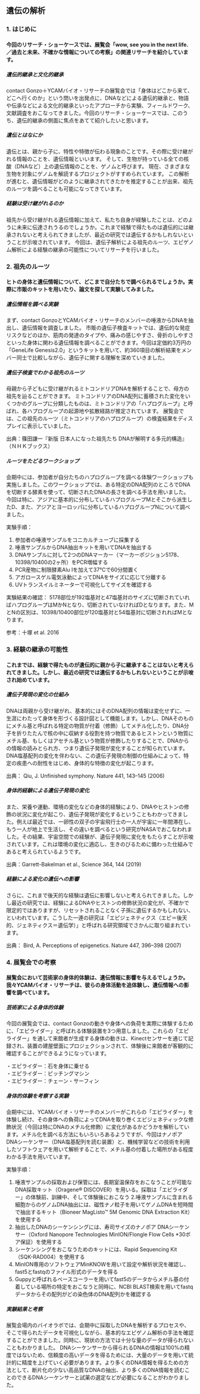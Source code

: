 ## 遺伝の解析

### 1. はじめに

#### 今回のリサーチ・ショーケースでは、展覧会「wow, see you in the next life. ／過去と未来、不確かな情報についての考察」の関連リサーチを紹介しています。

##### 遺伝的継承と文化的継承
contact Gonzo＋YCAMバイオ・リサーチの展覧会では「身体はどこから来て、どこへ行くのか」という問いを出発点に、DNAなどによる遺伝的継承と、物語や伝承などによる文化的継承といったアプローチから実験、フィールドワーク、文献調査をおこなってきました。今回のリサーチ・ショーケースでは、このうち、遺伝的継承の側面に焦点をあてて紹介したいと思います。 

##### 遺伝とはなにか
遺伝とは、親から子に、特性や特徴が伝わる現象のことです。その際に受け継がれる情報のことを、遺伝情報といいます。 そして、生物が持っている全ての核酸（DNAなど）上の遺伝情報のことを、ゲノムと呼びます。 現在、さまざまな生物を対象にゲノムを解読するプロジェクトがすすめられています。 この解析が進むと、遺伝情報がどのように継承されてきたかを推定することが出来、祖先のルーツを調べることも可能になってきています。

##### 経験は受け継がれるのか
祖先から受け継がれる遺伝情報に加えて、私たち自身が経験したことは、どのように未来に伝達されうるのでしょうか。これまで経験で得たものは遺伝的には継承されないと考えられてきましたが、最近の研究では遺伝するかもしれないということが示唆されています。 今回は、遺伝子解析による祖先のルーツ、エピゲノム解析による経験の継承の可能性についてリサーチを行いました。  

### 2. 祖先のルーツ

#### ヒトの身体と遺伝情報について、どこまで自分たちで調べられるでしょうか。実際に市販のキットを用いたり、論文を探して実験してみました。

##### 遺伝情報を調べる実験
まず、contact GonzoとYCAMバイオ・リサーチのメンバーの唾液からDNAを抽出し、遺伝情報を調査しました。 市販の遺伝子検査キットでは、遺伝的な発症リスクなどのほか、筋肉の発達のタイプや、痛みの感じやすさ、骨折のしやすさといった身体に関わる遺伝情報を調べることができます。今回は定価約3万円の「GeneLife Genesis2.0」というキットを用いて、約360項目の解析結果をメンバー同士で比較しながら、遺伝子に関する理解を深めていきました。

##### 遺伝子検査でわかる祖先のルーツ

母親から子どもに受け継がれるミトコンドリアDNAを解析することで、母方の祖先を辿ることができます。 ミトコンドリアのDNA配列に蓄積された変化をいくつかのグループに分類したものは、ミトコンドリアの「ハプログループ」と呼ばれ、各ハプログループの起源地や拡散経路が推定されています。 展覧会では、この祖先のルーツ（ミトコンドリアのハプログループ）の検査結果をディスプレイに表示していました。

出典：篠田謙一『新版 日本人になった祖先たち DNAが解明する多元的構造』（ＮＨＫブックス） 

##### ルーツをたどるワークショップ 

会期中には、参加者が自分たちのハプログループを調べる体験ワークショップも実施しました。このワークショップでは、ある特定のDNA配列のところでDNAを切断する酵素を使って、切断されたDNAの長さを調べる手法を用いました。今回は特に、アジアに基本的に分布しているハプログループMとそこから派生したD、また、アジアとヨーロッパに分布しているハプログループNについて調べました。

実験手順：
1. 参加者の唾液サンプルをコニカルチューブに採集する
2. 唾液サンプルからDNA抽出キットを用いてDNAを抽出する
3. DNAサンプルに対して2つのDNAマーカー（マーカーポジション5178、10398/10400の2ヶ所）をPCR増幅する
4. PCR産物に制限酵素Alu Iを加えて37℃で60分間置く
5. アガロースゲル電気泳動によってDNAをサイズに応じて分離する
6. UVトランスイルミネーターで可視化してサイズを確認する

実験結果の確認：
5178部位が192塩基対と47塩基対のサイズに切断されていればハプログループはMかNとなり、切断されていなければDとなります。また、MとNの区別は、10398/10400部位が120塩基対と54塩基対に切断されればMとなります。

参考：十塚 et al. 2016

### 3. 経験の継承の可能性

#### これまでは、経験で得たものが遺伝的に親から子に継承することはないと考えられてきました。しかし、最近の研究では遺伝するかもしれないということが示唆され始めています。

##### 遺伝子発現の変化の仕組み  
DNAは両親から受け継がれ、基本的にはそのDNA配列の情報は変化せずに、一生涯にわたって身体を形づくる設計図として機能します。しかし、DNAそのものにメチル基と呼ばれる特定の物質が付着（修飾）してメチル化したり、DNA分子を折りたたんで核の中に収納する役割を持つ物質であるヒストンという物質にメチル基、もしくはアセチル基という物質が修飾したりすることで、DNAからの情報の読みとられ方、つまり遺伝子発現が変化することが知られています。DNA塩基配列の変化を伴わない、この遺伝子発現の制御の仕組みによって、特定の疾患への耐性をはじめ、身体的な特徴の変化が起こります。

出典： Qiu, J. Unfinished symphony. Nature 441, 143–145 (2006)

##### 身体的経験による遺伝子発現の変化

また、栄養や運動、環境の変化などの身体的経験により、DNAやヒストンの修飾の状況に変化が起こり、遺伝子発現が変化するということもわかってきました。例えば最近では、一卵性の双子の宇宙飛行士の一人が宇宙に一年間滞在し、もう一人が地上で生活し、その違いを調べるという研究がNASAでおこなわれました。その結果、宇宙空間での経験が、遺伝子発現に変化をもたらすことが示唆されています。これは環境の変化に適応し、生きのびるために備わった仕組みであると考えられているようです。

出典：Garrett-Bakelman et al., Science 364, 144 (2019) 

##### 経験による変化の遺伝への影響
さらに、これまで後天的な経験は遺伝に影響しないと考えられてきました。しかし最近の研究では、経験によるDNAやヒストンの修飾状況の変化が、不確かで限定的ではありますが、リセットされることなく子孫に遺伝するかもしれない、といわれています。こうした一連の研究は「エピジェネティクス（エピ＝後天的、ジェネティクス＝遺伝学）」と呼ばれる研究領域でさかんに取り組まれています。

出典： Bird, A. Perceptions of epigenetics. Nature 447, 396–398 (2007) 

### 4. 展覧会での考察

#### 展覧会において芸術家の身体的体験は、遺伝情報に影響を与えるでしょうか。我々YCAMバイオ・リサーチは、彼らの身体活動を追体験し、遺伝情報への影響を調べています。

##### 芸術家による身体的体験
今回の展覧会では、contact Gonzoの動きや身体への負荷を実際に体験するために、「エピライダー」と呼ばれる体験装置を3つ用意しました。これらの「エピライダー」を通して来館者が生成する身体の動きは、Kinectセンサーを通じて記録され、装置の建屋壁面にプロジェクションされて、体験後に来館者が客観的に確認することができるようになっています。

・エピライダー：石を身体に乗せる  
・エピライダー：ピッチングマシン  
・エピライダー：チェーン・サーフィン   

##### 身体的体験を考察する実験
会期中には、YCAMバイオ・リサーチのメンバーがこれらの「エピライダー」を体験し続け、その身体への負荷によってDNAを取り巻くエピジェネティックな修飾状況（今回は特にDNAのメチル化修飾）に変化があるかどうかを解析しています。メチル化を調べる方法にもいろいろあるようですが、今回はナノポア DNAシーケンサー（DNA塩基配列を読む装置）と、機械学習などの技術を利用したソフトウェアを用いて解析することで、メチル基の付着した場所がある程度わかる手法を用いています。  

実験手順：
1. 唾液サンプルの採取および保管には、長期室温保存をおこなうことが可能なDNA採取キット（Oragene® DISCOVER）を用いる。採取は「エピライダー」の体験前、訓練中、そして体験後におこなう
2.唾液サンプルに含まれる細胞からのゲノムDNA抽出には、磁性ナノ粒子を用いてゲノムDNAを短時間で抽出するキット（Bioneer MagListo™ 5M Genomic DNA Extraction Kit）を使用する
3. 抽出したDNAのシーケンシングには、寿司サイズのナノポア DNAシーケンサー（Oxford Nanopore Technologies MinION/Flongle Flow Cells *30ポア保証）を使用する
4. シーケンシングをおこなうためのキットには、Rapid Sequencing Kit（SQK-RAD004）を使用する
5. MinION専用のソフトウェアMinKNOWを用いて設定や解析状況を確認し、fast5とfastqのファイル形式のデータを得る
6. Guppyと呼ばれるベースコーラーを用いてfast5のデータからメチル基の付着している場所の特定をおこなうと同時に、NCBI BLAST検索を用いてfastqデータからその配列がどの染色体のDNA配列かを確認する

##### 実験結果と考察
展覧会場内のバイオラボでは、会期中に採取したDNAを解析するプロセスや、そこで得られたデータを可視化しながら、基本的なエピゲノム解析の手法を確認することができました。同時に、現状の方法では十分な量のデータが得られないこともわかりました。 DNAシーケンサーから得られるDNAの情報は100%の精度ではないため、信頼度の高いデータを得るためには、大量のデータを用いて統計的に精度を上げていく必要があります。より多くのDNA情報を得るための方法として、断片化の少ない高品質なDNAの抽出、より多くのDNA情報を読むことのできるDNAシーケンサーと試薬の選定などが必要になることがわかりました。
